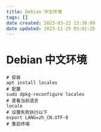 ```yaml
---
title: Debian 中文环境
tags: []
date created: 2023-03-22 13:38:09
date updated: 2023-11-25 03:01:25
---
```


# Debian 中文环境

```shell
# 安装
apt install locales
# 配置
sudo dpkg-reconfigure locales
# 查看当前语言
locale
# 设置失败执行以下
export LANG=zh_CN.UTF-8
# 重启终端
```
